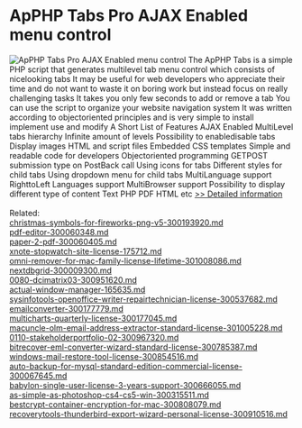 # ApPHP Tabs Pro AJAX Enabled menu control
![ApPHP Tabs Pro AJAX Enabled menu control](https://mycommerce.akamaized.net/api/pimages/P300367075/BIG/300367075.PNG)
The ApPHP Tabs is a simple PHP script that generates multilevel tab menu control which consists of nicelooking tabs It may be useful for web developers who appreciate their time and do not want to waste it on boring work but instead focus on really challenging tasks It takes you only few seconds to add or remove a tab You can use the script to organize your website navigation system It was written according to objectoriented principles and is very simple to install implement use and modify A Short List of Features AJAX Enabled MultiLevel tabs hierarchy Infinite amount of levels Possibility to enabledisable tabs Display images HTML and script files Embedded CSS templates Simple and readable code for developers Objectoriented programming GETPOST submission type on PostBack call Using icons for tabs Different styles for child tabs Using dropdown menu for child tabs MultiLanguage support RighttoLeft Languages support MultiBrowser support Possibility to display different type of content Text PHP PDF HTML etc
[>> Detailed information](https://secure.shareit.com/shareit/product.html?productid=300367075&affiliateid=200057808)<br/><br/>Related:
<br />[christmas-symbols-for-fireworks-png-v5-300193920.md](https://github.com/downloadplanet/downloadplanet/blob/main/christmas-symbols-for-fireworks-png-v5-300193920.md)<br />[pdf-editor-300060348.md](https://github.com/downloadplanet/downloadplanet/blob/main/pdf-editor-300060348.md)<br />[paper-2-pdf-300060405.md](https://github.com/downloadplanet/downloadplanet/blob/main/paper-2-pdf-300060405.md)<br />[xnote-stopwatch-site-license-175712.md](https://github.com/downloadplanet/downloadplanet/blob/main/xnote-stopwatch-site-license-175712.md)<br />[omni-remover-for-mac-family-license-lifetime-301008086.md](https://github.com/downloadplanet/downloadplanet/blob/main/omni-remover-for-mac-family-license-lifetime-301008086.md)<br />[nextdbgrid-300009300.md](https://github.com/downloadplanet/downloadplanet/blob/main/nextdbgrid-300009300.md)<br />[0080-dcimatrix03-300951620.md](https://github.com/downloadplanet/downloadplanet/blob/main/0080-dcimatrix03-300951620.md)<br />[actual-window-manager-165635.md](https://github.com/downloadplanet/downloadplanet/blob/main/actual-window-manager-165635.md)<br />[sysinfotools-openoffice-writer-repairtechnician-license-300537682.md](https://github.com/downloadplanet/downloadplanet/blob/main/sysinfotools-openoffice-writer-repairtechnician-license-300537682.md)<br />[emailconverter-300177779.md](https://github.com/downloadplanet/downloadplanet/blob/main/emailconverter-300177779.md)<br />[multicharts-quarterly-license-300177045.md](https://github.com/downloadplanet/downloadplanet/blob/main/multicharts-quarterly-license-300177045.md)<br />[macuncle-olm-email-address-extractor-standard-license-301005228.md](https://github.com/downloadplanet/downloadplanet/blob/main/macuncle-olm-email-address-extractor-standard-license-301005228.md)<br />[0110-stakeholderportfolio-02-300967320.md](https://github.com/downloadplanet/downloadplanet/blob/main/0110-stakeholderportfolio-02-300967320.md)<br />[bitrecover-eml-converter-wizard-standard-license-300785387.md](https://github.com/downloadplanet/downloadplanet/blob/main/bitrecover-eml-converter-wizard-standard-license-300785387.md)<br />[windows-mail-restore-tool-license-300854516.md](https://github.com/downloadplanet/downloadplanet/blob/main/windows-mail-restore-tool-license-300854516.md)<br />[auto-backup-for-mysql-standard-edition-commercial-license-300067645.md](https://github.com/downloadplanet/downloadplanet/blob/main/auto-backup-for-mysql-standard-edition-commercial-license-300067645.md)<br />[babylon-single-user-license-3-years-support-300666055.md](https://github.com/downloadplanet/downloadplanet/blob/main/babylon-single-user-license-3-years-support-300666055.md)<br />[as-simple-as-photoshop-cs4-cs5-win-300315511.md](https://github.com/downloadplanet/downloadplanet/blob/main/as-simple-as-photoshop-cs4-cs5-win-300315511.md)<br />[bestcrypt-container-encryption-for-mac-300808079.md](https://github.com/downloadplanet/downloadplanet/blob/main/bestcrypt-container-encryption-for-mac-300808079.md)<br />[recoverytools-thunderbird-export-wizard-personal-license-300910516.md](https://github.com/downloadplanet/downloadplanet/blob/main/recoverytools-thunderbird-export-wizard-personal-license-300910516.md)